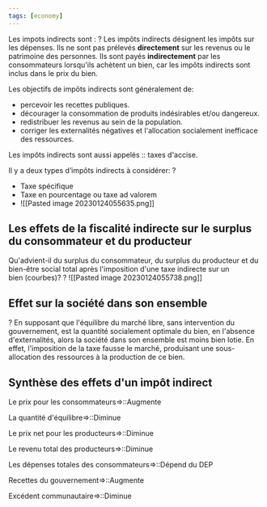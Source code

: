 ```yaml
---
tags: [economy] 
---
```


Les impots indirects sont :
?
Les impôts indirects désignent les impôts sur les dépenses. Ils ne sont pas prélevés **directement** sur les revenus ou le patrimoine des personnes. Ils sont payés **indirectement** par les consommateurs lorsqu'ils achètent un bien, car les impôts indirects sont inclus dans le prix du bien.
<!--SR:!2023-04-28,51,294-->

Les objectifs de impôts indirects sont généralement de:
- percevoir les recettes publiques.
- décourager la consommation de produits indésirables et/ou dangereux.
- redistribuer les revenus au sein de la population.
- corriger les externalités négatives et l'allocation socialement inefficace des ressources.

Les impôts indirects sont aussi appelés :: taxes d'accise.
<!--SR:!2023-05-10,59,310-->

Il y a deux types d’impôts indirects à considérer:
?
- Taxe spécifique
- Taxe en pourcentage ou taxe ad valorem
- ![[Pasted image 20230124055635.png]]
<!--SR:!2023-04-21,45,294-->

## Les effets de la fiscalité indirecte sur le surplus du consommateur et du producteur
Qu'advient-il du surplus du consommateur, du surplus du producteur et du bien-être social total après l'imposition d'une taxe indirecte sur un bien (courbes)?
?
![[Pasted image 20230124055738.png]]
<!--SR:!2023-03-13,2,199-->

## Effet sur la société dans son ensemble
?
En supposant que l'équilibre du marché libre, sans intervention du gouvernement, est la quantité socialement optimale du bien, en l'absence d'externalités, alors la société dans son ensemble est moins bien lotie. En effet, l'imposition de la taxe fausse le marché, produisant une sous-allocation des ressources à la production de ce bien.
<!--SR:!2023-03-14,2,243-->

## Synthèse des effets d'un impôt indirect 
Le prix pour les consommateurs=>::Augmente
<!--SR:!2023-05-11,60,310-->
La quantité d'équilibre=>::Diminue
<!--SR:!2023-03-12,4,283-->
Le prix net pour les producteurs=>::Diminue
<!--SR:!2023-03-11,3,259-->
Le revenu total des producteurs=>::Diminue
<!--SR:!2023-03-12,4,283-->
Les dépenses totales des consommateurs=>::Dépend du DEP
<!--SR:!2023-03-11,3,234-->
Recettes du gouvernement=>::Augmente
<!--SR:!2023-04-26,49,294-->
Excédent communautaire=>::Diminue
<!--SR:!2023-03-27,20,279-->